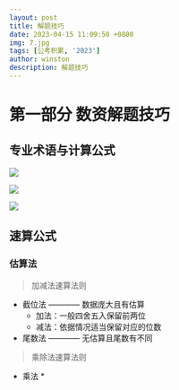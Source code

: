 ```yaml
---
layout: post
title: 解题技巧
date: 2023-04-15 11:09:50 +0800
img: 7.jpg
tags: [公考积累, '2023']
author: winston
description: 解题技巧
---
```


# 第一部分 数资解题技巧

## 专业术语与计算公式

![]({{site.baseurl}}/images/post/2023/04/10.jpg)

![]({{site.baseurl}}/images/post/2023/04/11.jpg)

![]({{site.baseurl}}/images/post/2023/04/12.jpg)

## 速算公式

### 估算法

> 加减法速算法则

* 截位法  ————  数据庞大且有估算
  * 加法：一般四舍五入保留前两位
  * 减法：依据情况适当保留对应的位数
* 尾数法  ————  无估算且尾数有不同

> 乘除法速算法则

* 乘法
  * 